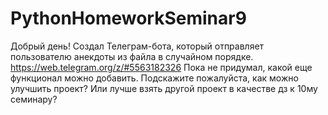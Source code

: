# PythonHomeworkSeminar9
Добрый день! Создал Телеграм-бота, который отправляет пользователю анекдоты из файла в случайном порядке. https://web.telegram.org/z/#5563182326 
Пока не придумал, какой еще функционал можно добавить. Подскажите пожалуйста, как можно улучшить проект? Или лучше взять другой проект в качестве дз к 10му семинару?

